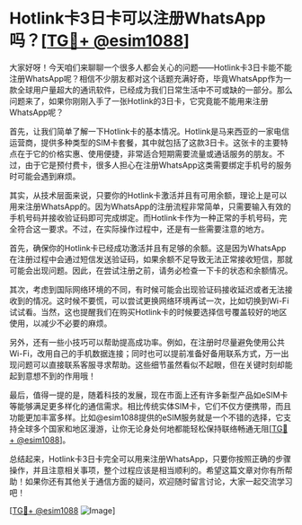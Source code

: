 # Hotlink卡3日卡可以注册WhatsApp吗？[[TG💪+ @esim1088](https://t.me/s/esim1088)]

大家好呀！今天咱们来聊聊一个很多人都会关心的问题——Hotlink卡3日卡能不能注册WhatsApp呢？相信不少朋友都对这个话题充满好奇，毕竟WhatsApp作为一款全球用户量超大的通讯软件，已经成为我们日常生活中不可或缺的一部分。那么问题来了，如果你刚刚入手了一张Hotlink的3日卡，它究竟能不能用来注册WhatsApp呢？

首先，让我们简单了解一下Hotlink卡的基本情况。Hotlink是马来西亚的一家电信运营商，提供多种类型的SIM卡套餐，其中就包括了这款3日卡。这张卡的主要特点在于它的价格实惠、使用便捷，非常适合短期需要流量或通话服务的朋友。不过，由于它是预付费卡，很多人担心在注册WhatsApp这类需要绑定手机号的服务时可能会遇到麻烦。

其实，从技术层面来说，只要你的Hotlink卡激活并且有可用余额，理论上是可以用来注册WhatsApp的。因为WhatsApp的注册流程非常简单，只需要输入有效的手机号码并接收验证码即可完成绑定。而Hotlink卡作为一种正常的手机号码，完全符合这一要求。不过，在实际操作过程中，还是有一些需要注意的地方。

首先，确保你的Hotlink卡已经成功激活并且有足够的余额。这是因为WhatsApp在注册过程中会通过短信发送验证码，如果余额不足导致无法正常接收短信，那就可能会出现问题。因此，在尝试注册之前，请务必检查一下卡的状态和余额情况。

其次，考虑到国际网络环境的不同，有时候可能会出现验证码接收延迟或者无法接收到的情况。这时候不要慌，可以尝试更换网络环境再试一次，比如切换到Wi-Fi试试看。当然，这也提醒我们在购买Hotlink卡的时候要选择信号覆盖较好的地区使用，以减少不必要的麻烦。

另外，还有一些小技巧可以帮助提高成功率。例如，在注册时尽量避免使用公共Wi-Fi，改用自己的手机数据连接；同时也可以提前准备好备用联系方式，万一出现问题可以直接联系客服寻求帮助。这些细节虽然看似不起眼，但在关键时刻却能起到意想不到的作用哦！

最后，值得一提的是，随着科技的发展，现在市面上还有许多新型产品如eSIM卡等能够满足更多样化的通信需求。相比传统实体SIM卡，它们不仅方便携带，而且功能更加丰富多样。比如@esim1088提供的eSIM服务就是一个不错的选择，它支持全球多个国家和地区漫游，让你无论身处何地都能轻松保持联络畅通无阻[[TG💪+ @esim1088](https://t.me/s/esim1088)]。

总结起来，Hotlink卡3日卡完全可以用来注册WhatsApp，只要你按照正确的步骤操作，并且注意相关事项，整个过程应该是相当顺利的。希望这篇文章对你有所帮助！如果你还有其他关于通信方面的疑问，欢迎随时留言讨论，大家一起交流学习吧！

[[TG💪+ @esim1088](https://t.me/s/esim1088) ![Image](https://i.postimg.cc/4NQfJmqS/Snipaste-2025-05-13-00-14-12.png)]